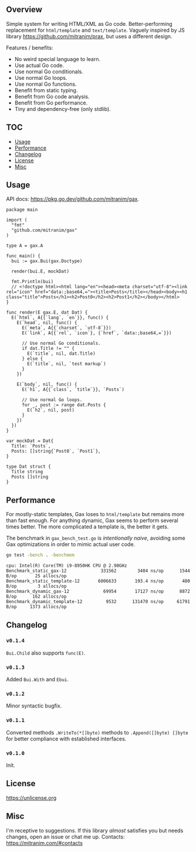 ## Overview

Simple system for writing HTML/XML as Go code. Better-performing replacement for `html/template` and `text/template`. Vaguely inspired by JS library https://github.com/mitranim/prax, but uses a different design.

Features / benefits:

  * No weird special language to learn.
  * Use actual Go code.
  * Use normal Go conditionals.
  * Use normal Go loops.
  * Use normal Go functions.
  * Benefit from static typing.
  * Benefit from Go code analysis.
  * Benefit from Go performance.
  * Tiny and dependency-free (only stdlib).

## TOC

* [Usage](#usage)
* [Performance](#performance)
* [Changelog](#changelog)
* [License](#license)
* [Misc](#misc)

## Usage

API docs: https://pkg.go.dev/github.com/mitranim/gax.

```golang
package main

import (
  "fmt"
  "github.com/mitranim/gax"
)

type A = gax.A

func main() {
  bui := gax.Bui(gax.Doctype)

  render(bui.E, mockDat)

  fmt.Println(bui)
  // <!doctype html><html lang="en"><head><meta charset="utf-8"><link rel="icon" href="data:;base64,="><title>Posts</title></head><body><h1 class="title">Posts</h1><h2>Post0</h2><h2>Post1</h2></body></html>
}

func render(E gax.E, dat Dat) {
  E(`html`, A{{`lang`, `en`}}, func() {
    E(`head`, nil, func() {
      E(`meta`, A{{`charset`, `utf-8`}})
      E(`link`, A{{`rel`, `icon`}, {`href`, `data:;base64,=`}})

      // Use normal Go conditionals.
      if dat.Title != "" {
        E(`title`, nil, dat.Title)
      } else {
        E(`title`, nil, `test markup`)
      }
    })

    E(`body`, nil, func() {
      E(`h1`, A{{`class`, `title`}}, `Posts`)

      // Use normal Go loops.
      for _, post := range dat.Posts {
        E(`h2`, nil, post)
      }
    })
  })
}

var mockDat = Dat{
  Title: `Posts`,
  Posts: []string{`Post0`, `Post1`},
}

type Dat struct {
  Title string
  Posts []string
}
```

## Performance

For mostly-static templates, Gax loses to `html/template` but remains more than fast enough. For anything dynamic, Gax seems to perform several times better. The more complicated a template is, the better it gets.

The benchmark in `gax_bench_test.go` is _intentionally naive_, avoiding some Gax optimizations in order to mimic actual user code.

```sh
go test -bench . -benchmem
```

```
cpu: Intel(R) Core(TM) i9-8950HK CPU @ 2.90GHz
Benchmark_static_gax-12             331562        3404 ns/op      1544 B/op       25 allocs/op
Benchmark_static_template-12       6006633       193.4 ns/op       480 B/op        3 allocs/op
Benchmark_dynamic_gax-12             69954       17127 ns/op      8872 B/op      162 allocs/op
Benchmark_dynamic_template-12         9532      131470 ns/op     61791 B/op     1373 allocs/op
```

## Changelog

### `v0.1.4`

`Bui.Child` also supports `func(E)`.

### `v0.1.3`

Added `Bui.With` and `Ebui`.

### `v0.1.2`

Minor syntactic bugfix.

### `v0.1.1`

Converted methods `.WriteTo(*[]byte)` methods to `.Append([]byte) []byte` for better compliance with established interfaces.

### `v0.1.0`

Init.

## License

https://unlicense.org

## Misc

I'm receptive to suggestions. If this library _almost_ satisfies you but needs changes, open an issue or chat me up. Contacts: https://mitranim.com/#contacts
